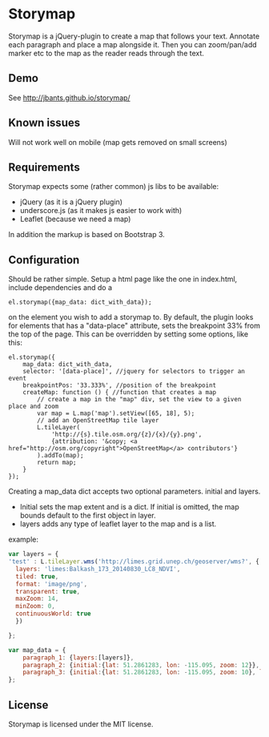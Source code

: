 Storymap
========

Storymap is a jQuery-plugin to create a map that follows your text. Annotate each paragraph and place a map alongside it. Then you can zoom/pan/add marker etc to the map as the reader reads through the text.

Demo
----
See http://jbants.github.io/storymap/ 

Known issues
------------
Will not work well on mobile (map gets removed on small screens)

Requirements
------------
Storymap expects some (rather common) js libs to be available:

- jQuery (as it is a jQuery plugin)
- underscore.js (as it makes js easier to work with)
- Leaflet (because we need a map)

In addition the markup is based on Bootstrap 3.

Configuration
-------------
Should be rather simple. Setup a html page like the one in index.html, include dependencies and do a 

    el.storymap({map_data: dict_with_data});

on the element you wish to add a storymap to. By default, the plugin looks for elements that has a "data-place" attribute, sets the breakpoint 33% from the top of the page. This can be overridden by setting some options, like this:

    el.storymap({
        map_data: dict_with_data,
        selector: '[data-place]', //jquery for selectors to trigger an event
        breakpointPos: '33.333%', //position of the breakpoint
        createMap: function () { //function that creates a map
            // create a map in the "map" div, set the view to a given place and zoom
            var map = L.map('map').setView([65, 18], 5);            
            // add an OpenStreetMap tile layer            
            L.tileLayer(
                'http://{s}.tile.osm.org/{z}/{x}/{y}.png',
                {attribution: '&copy; <a href="http://osm.org/copyright">OpenStreetMap</a> contributors'}
            ).addTo(map);
            return map;
        }
    });

Creating a map_data dict accepts two optional parameters. initial and layers.
- lnitial sets the map extent and is a dict. If initial is omitted, the map bounds default to the first object in layer.
- layers adds any type of leaflet layer to the map and is a list. 

example:
```javascript
var layers = {
'test' : L.tileLayer.wms('http://limes.grid.unep.ch/geoserver/wms?', {
  layers: 'limes:Balkash_173_20140830_LC8_NDVI',
  tiled: true,
  format: 'image/png',
  transparent: true,
  maxZoom: 14,
  minZoom: 0,
  continuousWorld: true
  })

};

var map_data = {
    paragraph_1: {layers:[layers]},
    paragraph_2: {initial:{lat: 51.2861283, lon: -115.095, zoom: 12}},
    paragraph_3: {initial:{lat: 51.2861283, lon: -115.095, zoom: 10}, layers:[layers]},
};
```

License
-------
Storymap is licensed under the MIT license. 
